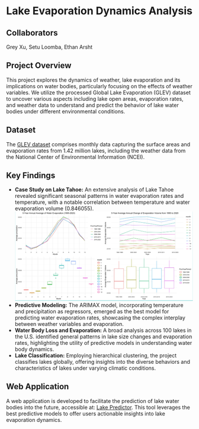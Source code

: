 # Lake Evaporation Dynamics Analysis

## Collaborators

Grey Xu,
Setu Loomba,
Ethan Arsht

## Project Overview

This project explores the dynamics of weather, lake evaporation and its implications on water bodies, particularly focusing on the effects of weather variables. We utilize the processed Global Lake Evaporation (GLEV) dataset to uncover various aspects including lake open areas, evaporation rates, and weather data to understand and predict the behavior of lake water bodies under different environmental conditions.

## Dataset

The [GLEV dataset](https://zeternity.users.earthengine.app/view/glev) comprises monthly data capturing the surface areas and evaporation rates from 1.42 million lakes, including the weather data from the National Center of Environmental Information (NCEI). 

## Key Findings

- **Case Study on Lake Tahoe:** An extensive analysis of Lake Tahoe revealed significant seasonal patterns in water evaporation rates and temperature, with a notable correlation between temperature and water evaporation volume (0.846055).
![alt text](images/eda.png)
- **Predictive Modeling:** The ARIMAX model, incorporating temperature and precipitation as regressors, emerged as the best model for predicting water evaporation rates, showcasing the complex interplay between weather variables and evaporation.
- **Water Body Loss and Evaporation:** A broad analysis across 100 lakes in the U.S. identified general patterns in lake size changes and evaporation rates, highlighting the utility of predictive models in understanding water body dynamics.
- **Lake Classification:** Employing hierarchical clustering, the project classifies lakes globally, offering insights into the diverse behaviors and characteristics of lakes under varying climatic conditions.

## Web Application

A web application is developed to facilitate the prediction of lake water bodies into the future, accessible at: [Lake Predictor](https://ethanapps.shinyapps.io/lake_predictor/). This tool leverages the best predictive models to offer users actionable insights into lake evaporation dynamics.
